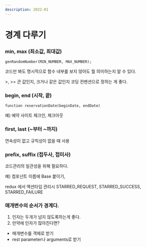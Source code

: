 ```yaml
---
description: 2022-01
---
```


# 경계 다루기

### min, max (최소값, 최대값)&#x20;

```
genRandomNumber(MIN_NUMBER, MAX_NUMBER);

```

코드만 봐도 명시적으로 함수 내부를 보지 않아도 뭘 의미하는지 알 수 있다.&#x20;

\>, >= 큰 값인지, 크거나 같은 값인지 코딩 컨벤션으로 정하는 게 좋다.&#x20;



### begin, end (시작, 끝)

```
function reservationDate(beginDate, endDate) 
```

예) 예약 사이트 체크인, 체크아웃&#x20;



### first, last (\~부터 \~까지)

연속성이 없고 규칙성이 없을 때 사용&#x20;



### prefix, suffix (접두사, 접미사)&#x20;

코드관리의 일관성을 위해 필요하다.&#x20;

예) 컴포넌트 이름에 Base 붙이기,&#x20;

redux 에서 액션타입 관리시 STARRED\_REQUEST, STARRED\_SUCCESS, STARRED\_FAILURE&#x20;





### 매개변수의 순서가 경계다.

1. 인자는 두개가 넘지 않도록하는게 좋다.
2. 만약에 인자가 많아진다면?

* 매개변수를 객체로 받기
* rest parameter나 arguments로 받기
